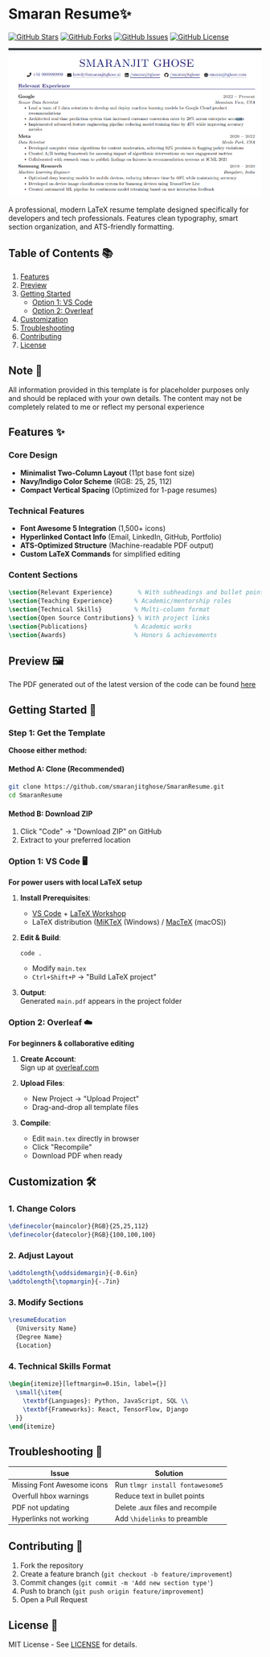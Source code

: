 # Smaran Resume✨

[![GitHub Stars](https://img.shields.io/github/stars/smaranjitghose/SmaranResume?style=social)](https://github.com/smaranjitghose/SmaranResume/stargazers)
[![GitHub Forks](https://img.shields.io/github/forks/smaranjitghose/SmaranResume?style=social)](https://github.com/smaranjitghose/SmaranResume/network/members)
[![GitHub Issues](https://img.shields.io/github/issues/smaranjitghose/SmaranResume)](https://github.com/smaranjitghose/SmaranResume/issues)
[![GitHub License](https://img.shields.io/github/license/smaranjitghose/SmaranResume)](https://github.com/smaranjitghose/SmaranResume/blob/main/LICENSE)

![v0.0.1-1](./output/output_v001_1.png)

A professional, modern LaTeX resume template designed specifically for developers and tech professionals. Features clean typography, smart section organization, and ATS-friendly formatting.



## Table of Contents 📚

1. [Features](#features)
2. [Preview](#preview)
3. [Getting Started](#getting-started)
   - [Option 1: VS Code](#option-1-vs-code)
   - [Option 2: Overleaf](#option-2-overleaf)
4. [Customization](#customization)
5. [Troubleshooting](#troubleshooting)
6. [Contributing](#contributing)
7. [License](#license)


## Note 📝

All information provided in this template is for placeholder purposes only and should be replaced with your own details. The content may not be completely related to me or reflect my personal experience

## Features ✨

### Core Design
- **Minimalist Two-Column Layout** (11pt base font size)
- **Navy/Indigo Color Scheme** (RGB: 25, 25, 112)
- **Compact Vertical Spacing** (Optimized for 1-page resumes)

### Technical Features
- **Font Awesome 5 Integration** (1,500+ icons)
- **Hyperlinked Contact Info** (Email, LinkedIn, GitHub, Portfolio)
- **ATS-Optimized Structure** (Machine-readable PDF output)
- **Custom LaTeX Commands** for simplified editing

### Content Sections
```latex
\section{Relevant Experience}       % With subheadings and bullet points
\section{Teaching Experience}      % Academic/mentorship roles
\section{Technical Skills}         % Multi-column format
\section{Open Source Contributions} % With project links
\section{Publications}             % Academic works
\section{Awards}                   % Honors & achievements
```

## Preview 🖼️
The PDF generated out of the latest version of the code can be found [here](./output/Smaran_Resume.pdf)

## Getting Started 🚀

### Step 1: Get the Template
**Choose either method:**

#### Method A: Clone (Recommended)
```bash
git clone https://github.com/smaranjitghose/SmaranResume.git
cd SmaranResume
```

#### Method B: Download ZIP
1. Click "Code" → "Download ZIP" on GitHub  
2. Extract to your preferred location

### Option 1: VS Code 🖥️  
**For power users with local LaTeX setup**

1. **Install Prerequisites**:
   - [VS Code](https://code.visualstudio.com/) + [LaTeX Workshop](https://marketplace.visualstudio.com/items?itemName=JamesYu.latex-workshop)
   - LaTeX distribution ([MiKTeX](https://miktex.org/) (Windows) / [MacTeX](https://www.tug.org/mactex/) (macOS))

2. **Edit & Build**:
   ```bash
   code .
   ```
   - Modify `main.tex`
   - `Ctrl+Shift+P` → "Build LaTeX project"

3. **Output**:  
   Generated `main.pdf` appears in the project folder

### Option 2: Overleaf ☁️  
**For beginners & collaborative editing**

1. **Create Account**:  
   Sign up at [overleaf.com](https://www.overleaf.com)

2. **Upload Files**:
   - New Project → "Upload Project"  
   - Drag-and-drop all template files

3. **Compile**:
   - Edit `main.tex` directly in browser  
   - Click "Recompile"  
   - Download PDF when ready

## Customization 🛠️

### 1. Change Colors
```latex
\definecolor{maincolor}{RGB}{25,25,112}
\definecolor{datecolor}{RGB}{100,100,100}
```

### 2. Adjust Layout
```latex
\addtolength{\oddsidemargin}{-0.6in}
\addtolength{\topmargin}{-.7in}
```

### 3. Modify Sections
```latex
\resumeEducation
  {University Name}
  {Degree Name}
  {Location}
```

### 4. Technical Skills Format
```latex
\begin{itemize}[leftmargin=0.15in, label={}]
  \small{\item{
    \textbf{Languages}: Python, JavaScript, SQL \\
    \textbf{Frameworks}: React, TensorFlow, Django
  }}
\end{itemize}
```

## Troubleshooting 🐛

| Issue | Solution |
|-------|----------|
| Missing Font Awesome icons | Run `tlmgr install fontawesome5` |
| Overfull hbox warnings | Reduce text in bullet points |
| PDF not updating | Delete .aux files and recompile |
| Hyperlinks not working | Add `\hidelinks` to preamble |

## Contributing 🤝

1. Fork the repository  
2. Create a feature branch (`git checkout -b feature/improvement`)  
3. Commit changes (`git commit -m 'Add new section type'`)  
4. Push to branch (`git push origin feature/improvement`)  
5. Open a Pull Request

## License 📄
MIT License - See [LICENSE](LICENSE) for details.
